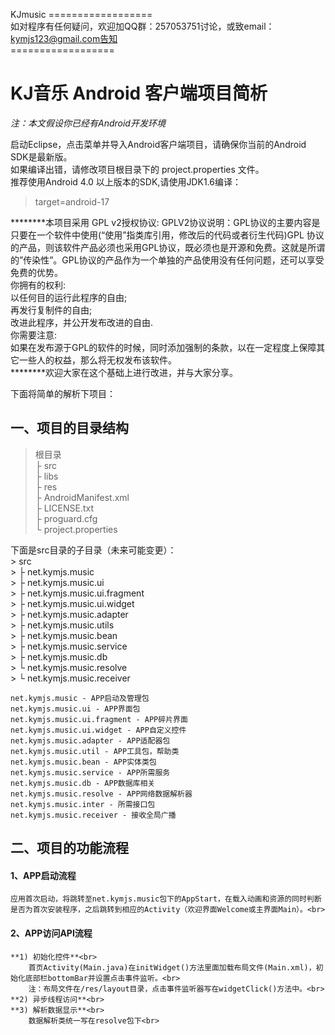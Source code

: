 KJmusic
==================<br>
如对程序有任何疑问，欢迎加QQ群：257053751讨论，或致email：kymjs123@gmail.com告知<br>
==================<br>
# **KJ音乐 Android 客户端项目简析** #

*注：本文假设你已经有Android开发环境*

启动Eclipse，点击菜单并导入Android客户端项目，请确保你当前的Android SDK是最新版。<br>
如果编译出错，请修改项目根目录下的 project.properties 文件。<br>
推荐使用Android 4.0 以上版本的SDK,请使用JDK1.6编译：

> target=android-17

********本项目采用 GPL v2授权协议:
GPLV2协议说明：GPL协议的主要内容是只要在一个软件中使用(“使用”指类库引用，修改后的代码或者衍生代码)GPL 协议的产品，则该软件产品必须也采用GPL协议，既必须也是开源和免费。这就是所谓的”传染性”。GPL协议的产品作为一个单独的产品使用没有任何问题，还可以享受免费的优势。<br>
你拥有的权利:<br>
    以任何目的运行此程序的自由;<br>
    再发行复制件的自由;<br>
    改进此程序，并公开发布改进的自由.<br>
你需要注意:<br>
                如果在发布源于GPL的软件的时候，同时添加强制的条款，以在一定程度上保障其它一些人的权益，那么将无权发布该软件。<br>
********欢迎大家在这个基础上进行改进，并与大家分享。<br>

下面将简单的解析下项目：<br>

## **一、项目的目录结构** ##
> 根目录<br>
> ├ src<br>
> ├ libs<br>
> ├ res<br>
> ├ AndroidManifest.xml<br>
> ├ LICENSE.txt<br>
> ├ proguard.cfg<br>
> └ project.properties<br>

下面是src目录的子目录（未来可能变更）：<br>
    > src<br>
	> ├ net.kymjs.music<br>
	> ├ net.kymjs.music.ui<br>
	> ├ net.kymjs.music.ui.fragment<br>
	> ├ net.kymjs.music.ui.widget<br>
	> ├ net.kymjs.music.adapter<br>
	> ├ net.kymjs.music.utils<br>
	> ├ net.kymjs.music.bean<br>
	> ├ net.kymjs.music.service<br>
	> ├ net.kymjs.music.db<br>
	> └ net.kymjs.music.resolve<br>
	> └ net.kymjs.music.receiver<br>
	
	net.kymjs.music	- APP启动及管理包
	net.kymjs.music.ui - APP界面包
	net.kymjs.music.ui.fragment - APP碎片界面
	net.kymjs.music.ui.widget - APP自定义控件
	net.kymjs.music.adapter - APP适配器包
	net.kymjs.music.util - APP工具包，帮助类
	net.kymjs.music.bean - APP实体类包
	net.kymjs.music.service - APP所需服务
	net.kymjs.music.db - APP数据库相关
	net.kymjs.music.resolve - APP网络数据解析器
	net.kymjs.music.inter - 所需接口包
	net.kymjs.music.receiver - 接收全局广播
	
## **二、项目的功能流程** ##
#### 1、APP启动流程 ####
	应用首次启动，将跳转至net.kymjs.music包下的AppStart，在载入动画和资源的同时判断是否为首次安装程序，之后跳转到相应的Activity（欢迎界面Welcome或主界面Main）。<br>

#### 2、APP访问API流程 ####
	**1) 初始化控件**<br>
		首页Activity(Main.java)在initWidget()方法里面加载布局文件(Main.xml)，初始化底部栏bottomBar并设置点击事件监听。<br>
		注：布局文件在/res/layout目录，点击事件监听器写在widgetClick()方法中。<br>
	**2) 异步线程访问**<br>
	**3) 解析数据显示**<br>
		数据解析类统一写在resolve包下<br>